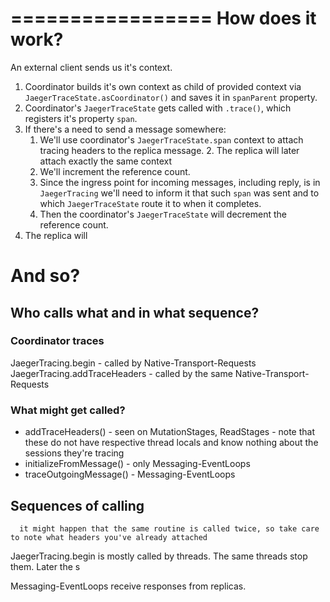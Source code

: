 =================
How does it work?
=================

An external client sends us it's context.

1. Coordinator builds it's own context as child of provided context via
   `JaegerTraceState.asCoordinator()` and saves it in `spanParent` property.
2. Coordinator's `JaegerTraceState` gets called with `.trace()`, which registers
   it's property `span`.
2. If there's a need to send a message somewhere:
   1. We'll use coordinator's `JaegerTraceState.span` context to attach tracing headers to the replica message.
      2. The replica will later attach exactly the same context
   2. We'll increment the reference count.
   3. Since the ingress point for incoming messages, including reply, is in `JaegerTracing` we'll need to inform it
      that such `span` was sent and to which `JaegerTraceState` route it to when it completes.
   4. Then the coordinator's `JaegerTraceState` will decrement the reference count.
3. The replica will 


# And so?

## Who calls what and in what sequence?
### Coordinator traces
JaegerTracing.begin - called by Native-Transport-Requests
JaegerTracing.addTraceHeaders - called by the same Native-Transport-Requests


### What might get called?

* addTraceHeaders() - seen on MutationStages, ReadStages - note that these do not have respective thread locals and know
  nothing about the sessions they're tracing
* initializeFromMessage() - only Messaging-EventLoops
* traceOutgoingMessage() - Messaging-EventLoops

## Sequences of calling
      it might happen that the same routine is called twice, so take care to note what headers you've already attached
JaegerTracing.begin is mostly called by  threads. The same threads stop them.
Later the s

Messaging-EventLoops receive responses from replicas.
